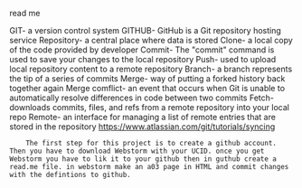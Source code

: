 read me

GIT- a version control system
        GITHUB- GitHub is a Git repository hosting service
        Repository-  a central place where data is stored
        Clone- a local copy of the code provided by developer
        Commit- The "commit" command is used to save your changes to the local repository
        Push- used to upload local repository content to a remote repository
        Branch-  a branch represents the tip of a series of commits
        Merge- way of putting a forked history back together again
        Merge comflict- an event that occurs when Git is unable to automatically resolve differences in code between two commits
        Fetch- downloads commits, files, and refs from a remote repository into your local repo
        Remote- an interface for managing a list of remote entries that are stored in the repository
        https://www.atlassian.com/git/tutorials/syncing
        
        
        The first step for this project is to create a github account. Then you have to download Webstorm with your UCID. once you get Webstorm you have to lik it to your github then in guthub create a read.me file. in webstorm make an a03 page in HTML and commit changes with the defintions to github.